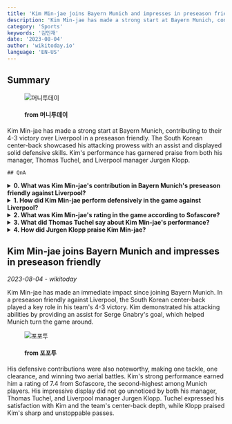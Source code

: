 ```yaml
---
title: 'Kim Min-jae joins Bayern Munich and impresses in preseason friendly'
description: 'Kim Min-jae has made a strong start at Bayern Munich, contributing to their 4-3 victory over Liverpool in a preseason friendly. The South Korean center-back showcased his attacking prowess with an assist and displayed solid defensive skills. Kim''s performance has garnered praise from both his manager, Thomas Tuchel, and Liverpool manager Jurgen Klopp.'
category: 'Sports'
keywords: '김민재'
date: '2023-08-04'
author: 'wikitoday.io'
language: 'EN-US'
---
```


## Summary



<figure>
    <img src="https://thumb.mt.co.kr/21/2023/08/2023080323275287102_1.jpg" alt="머니투데이" />
    <figcaption>
        <h4> from 머니투데이</h4>
    </figcaption>
</figure>


Kim Min-jae has made a strong start at Bayern Munich, contributing to their 4-3 victory over Liverpool in a preseason friendly. The South Korean center-back showcased his attacking prowess with an assist and displayed solid defensive skills. Kim's performance has garnered praise from both his manager, Thomas Tuchel, and Liverpool manager Jurgen Klopp.


    ## QnA

    
<details>
        <summary><b>0. What was Kim Min-jae's contribution in Bayern Munich's preseason friendly against Liverpool?</b></summary>
        Kim Min-jae provided an assist for Serge Gnabry's goal, helping Bayern Munich come from behind to win the game.
    </details>
    
<details>
        <summary><b>1. How did Kim Min-jae perform defensively in the game against Liverpool?</b></summary>
        Kim Min-jae made one tackle, one clearance, and won two aerial battles, showcasing his defensive skills.
    </details>
    
<details>
        <summary><b>2. What was Kim Min-jae's rating in the game according to Sofascore?</b></summary>
        Kim Min-jae received a rating of 7.4 from Sofascore, the second-highest among Bayern Munich players.
    </details>
    
<details>
        <summary><b>3. What did Thomas Tuchel say about Kim Min-jae's performance?</b></summary>
        Thomas Tuchel expressed his satisfaction with Kim Min-jae's performance and the team's center-back depth.
    </details>
    
<details>
        <summary><b>4. How did Jurgen Klopp praise Kim Min-jae?</b></summary>
        Jurgen Klopp described Kim Min-jae's passes as sharp and unstoppable.
    </details>
    


## Kim Min-jae joins Bayern Munich and impresses in preseason friendly

_2023-08-04 - wikitoday_

Kim Min-jae has made an immediate impact since joining Bayern Munich. In a preseason friendly against Liverpool, the South Korean center-back played a key role in his team's 4-3 victory. Kim demonstrated his attacking abilities by providing an assist for Serge Gnabry's goal, which helped Munich turn the game around.


<figure>
    <img src="https://cdn.fourfourtwo.co.kr/news/thumbnail/202308/38643_87925_4136_v150.jpg" alt="포포투" />
    <figcaption>
        <h4> from 포포투</h4>
    </figcaption>
</figure>


His defensive contributions were also noteworthy, making one tackle, one clearance, and winning two aerial battles. Kim's strong performance earned him a rating of 7.4 from Sofascore, the second-highest among Munich players. His impressive display did not go unnoticed by both his manager, Thomas Tuchel, and Liverpool manager Jurgen Klopp. Tuchel expressed his satisfaction with Kim and the team's center-back depth, while Klopp praised Kim's sharp and unstoppable passes.
